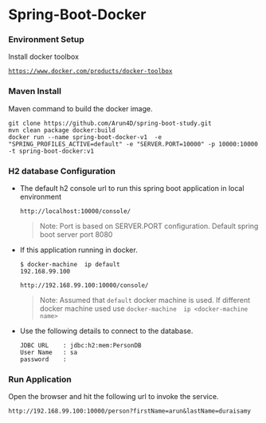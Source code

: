 # Spring-Boot-Docker

### Environment Setup
Install docker toolbox

[`https://www.docker.com/products/docker-toolbox`](https://www.docker.com/products/docker-toolbox)

### Maven Install

Maven command to build the docker image.

``` 
git clone https://github.com/Arun4D/spring-boot-study.git
mvn clean package docker:build
docker run --name spring-boot-docker-v1  -e "SPRING_PROFILES_ACTIVE=default" -e "SERVER.PORT=10000" -p 10000:10000 -t spring-boot-docker:v1
```

### H2 database Configuration

* The default h2 console url to run this spring boot application in local environment

    ````
    http://localhost:10000/console/
    ````
    > Note: Port is based on SERVER.PORT configuration. Default spring boot server port 8080


* If this application running in docker. 

    ````
    $ docker-machine  ip default
    192.168.99.100
    
    http://192.168.99.100:10000/console/
    ````
    > Note: Assumed that `default` docker machine  is used. If different docker machine used use `docker-machine  ip <docker-machine name>`

* Use the following details to connect to the database.

    ````
    JDBC URL    : jdbc:h2:mem:PersonDB
    User Name   : sa
    password    :
    ````
### Run Application

Open the browser and hit the following url to invoke the service.
````
http://192.168.99.100:10000/person?firstName=arun&lastName=duraisamy
````